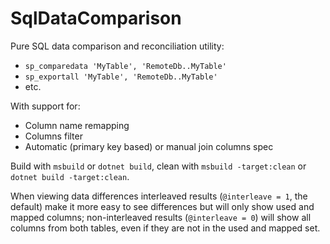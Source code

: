 # SqlDataComparison

Pure SQL data comparison and reconciliation utility:

* `sp_comparedata 'MyTable', 'RemoteDb..MyTable'`
* `sp_exportall 'MyTable', 'RemoteDb..MyTable'`
* etc.

With support for:

* Column name remapping
* Columns filter
* Automatic (primary key based) or manual join columns spec

Build with `msbuild` or `dotnet build`, clean with `msbuild -target:clean` or `dotnet build -target:clean`.

When viewing data differences interleaved results (`@interleave = 1`, the default) make it more easy to see differences but will only show used and mapped columns; non-interleaved results (`@interleave = 0`) will show all columns from both tables, even if they are not in the used and mapped set.